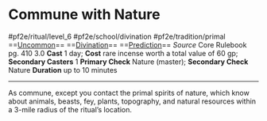 # Commune with Nature
#pf2e/ritual/level_6 #pf2e/school/divination #pf2e/tradition/primal
==[Uncommon](../../../../../TTRPGShare-Pathfinder-2E-Vault/rules/traits/uncommon.md)== ==[Divination](../../../../../TTRPGShare-Pathfinder-2E-Vault/rules/traits/divination.md)== ==[Prediction](../../../../../TTRPGShare-Pathfinder-2E-Vault/rules/traits/prediction.md)==
*Source* Core Rulebook pg. 410 3.0
**Cast** 1 day; **Cost** rare incense worth a total value of 60 gp; **Secondary Casters** 1
**Primary Check** Nature (master); **Secondary Check** Nature
**Duration** up to 10 minutes

---
As commune, except you contact the primal spirits of nature, which know about animals, beasts, fey, plants, topography, and natural resources within a 3-mile radius of the ritual’s location.